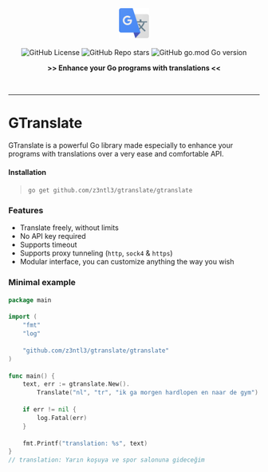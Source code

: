 <!-- header -->

<div align="center">   
    <div>
        <img src="image.png" width=60><br><br>
        <div>
                <img alt="GitHub License" src="https://img.shields.io/github/license/z3ntl3/ProxyBeast" >
                <img alt="GitHub Repo stars" src="https://img.shields.io/github/stars/z3ntl3/ProxyBeast">
                <img alt="GitHub go.mod Go version" src="https://img.shields.io/github/go-mod/go-version/z3ntl3/ProxyBeast">
        </div>
        <p style="font-weight: bold;"> >> Enhance your Go programs with translations << </p>
    </div>
</div>
<br>
<hr>



# GTranslate
GTranslate is a powerful Go library made especially to enhance your programs with translations over a very ease and comfortable API.

#### Installation
> ``go get github.com/z3ntl3/gtranslate/gtranslate``

### Features
- Translate freely, without limits
- No API key required
- Supports timeout
- Supports proxy tunneling (``http``, ``sock4`` & ``https``)
- Modular interface, you can customize anything the way you wish


### Minimal example

```go
package main

import (
	"fmt"
	"log"

	"github.com/z3ntl3/gtranslate/gtranslate"
)

func main() {
	text, err := gtranslate.New().
		Translate("nl", "tr", "ik ga morgen hardlopen en naar de gym")

	if err != nil {
		log.Fatal(err)
	}

	fmt.Printf("translation: %s", text)
}
// translation: Yarın koşuya ve spor salonuna gideceğim
```